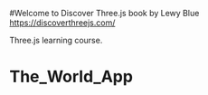 #Welcome to Discover Three.js book by Lewy Blue
https://discoverthreejs.com/

Three.js learning course.

# The_World_App  


